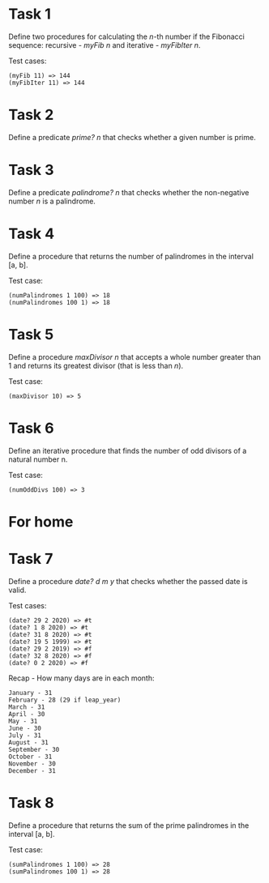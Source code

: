 # Task 1
Define two procedures for calculating the *n*-th number if the Fibonacci sequence: recursive - *myFib n* and iterative - *myFibIter n*.

Test cases:

    (myFib 11) => 144
    (myFibIter 11) => 144

# Task 2
Define a predicate *prime? n* that checks whether a given number is prime.

# Task 3
Define a predicate *palindrome? n* that checks whether the non-negative number *n* is a palindrome.

# Task 4
Define a procedure that returns the number of palindromes in the interval [a, b].

Test case:

    (numPalindromes 1 100) => 18
    (numPalindromes 100 1) => 18

# Task 5
Define a procedure *maxDivisor n* that accepts a whole number greater than 1 and returns its greatest divisor (that is less than *n*).

Test case:

    (maxDivisor 10) => 5

# Task 6
Define an iterative procedure that finds the number of odd divisors of a natural number n.

Test case:

    (numOddDivs 100) => 3
    
# For home

# Task 7
Define a procedure *date? d m y* that checks whether the passed date is valid.

Test cases:

    (date? 29 2 2020) => #t
    (date? 1 8 2020) => #t
    (date? 31 8 2020) => #t
    (date? 19 5 1999) => #t
    (date? 29 2 2019) => #f
    (date? 32 8 2020) => #f
    (date? 0 2 2020) => #f

Recap - How many days are in each month:

    January - 31
    February - 28 (29 if leap_year)
    March - 31
    April - 30
    May - 31
    June - 30
    July - 31
    August - 31
    September - 30
    October - 31
    November - 30
    December - 31

# Task 8
Define a procedure that returns the sum of the prime palindromes in the interval [a, b].

Test case:

    (sumPalindromes 1 100) => 28
    (sumPalindromes 100 1) => 28